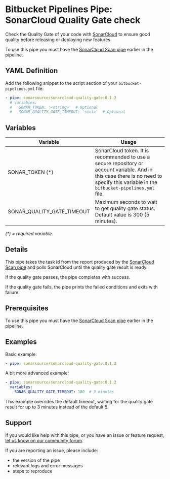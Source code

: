 # Bitbucket Pipelines Pipe: SonarCloud Quality Gate check

Check the Quality Gate of your code with [SonarCloud](https://sonarcloud.io) to ensure good quality before releasing or deploying new features.

To use this pipe you must have the [SonarCloud Scan pipe][sonarcloud-scan-pipe] earlier in the pipeline.

## YAML Definition

Add the following snippet to the script section of your `bitbucket-pipelines.yml` file:

```yaml
- pipe: sonarsource/sonarcloud-quality-gate:0.1.2
  # variables:
  #   SONAR_TOKEN: '<string>'  # Optional
  #   SONAR_QUALITY_GATE_TIMEOUT: '<int>'  # Optional
```

## Variables

| Variable           | Usage                                                       |
| --------------------- | ----------------------------------------------------------- |
| SONAR_TOKEN (*) | SonarCloud token. It is recommended to use a secure repository or account variable. And in this case there is no need to specify this variable in the `bitbucket-pipelines.yml` file. |
| SONAR_QUALITY_GATE_TIMEOUT | Maximum seconds to wait to get quality gate status. Default value is 300 (5 minutes). |

_(*) = required variable._

## Details

This pipe takes the task id from the report produced by the [SonarCloud Scan pipe][sonarcloud-scan-pipe]
and polls SonarCloud until the quality gate result is ready.

If the quality gate passes, the pipe completes with success.

If the quality gate fails, the pipe prints the failed conditions and exits with failure.

## Prerequisites

To use this pipe you must have the [SonarCloud Scan pipe][sonarcloud-scan-pipe] earlier in the pipeline.

## Examples

Basic example:

```yaml
- pipe: sonarsource/sonarcloud-quality-gate:0.1.2
```

A bit more advanced example:

```yaml
- pipe: sonarsource/sonarcloud-quality-gate:0.1.2
  variables:
    SONAR_QUALITY_GATE_TIMEOUT: 180  # 3 minutes
```

This example overrides the default timeout, waiting for the quality gate result for up to 3 minutes instead of the default 5.

## Support

If you would like help with this pipe, or you have an issue or feature request, [let us know on our community forum][community-forum].

If you are reporting an issue, please include:

* the version of the pipe
* relevant logs and error messages
* steps to reproduce

[sonarcloud-scan-pipe]: https://bitbucket.org/sonarsource/sonarcloud-scan/src/master/README.md
[community-forum]: https://community.sonarsource.com/tags/c/help/sc/bitbucket
